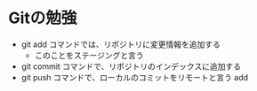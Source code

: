 # Gitの勉強
- git add コマンドでは、リポジトリに変更情報を追加する
    - このことをステージングと言う
- git commit コマンドで、リポジトリのインデックスに追加する
- git push コマンドで、ローカルのコミットをリモートと言う
add
